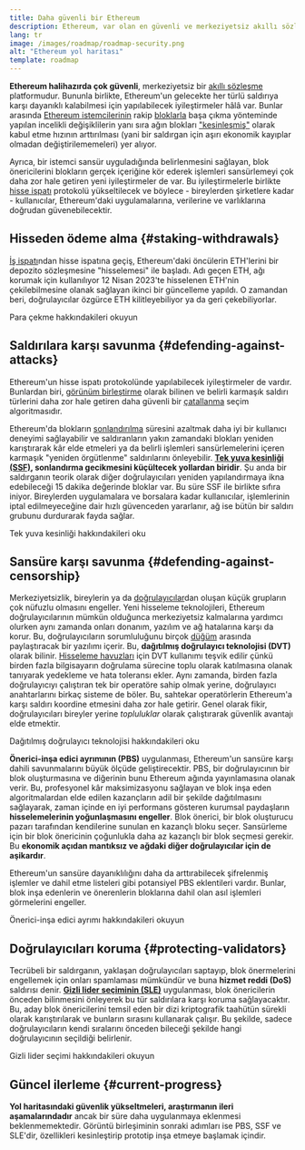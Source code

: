 ```yaml
---
title: Daha güvenli bir Ethereum
description: Ethereum, var olan en güvenli ve merkeziyetsiz akıllı sözleşme platformudur. Bununla birlikte, Ethereum'un gelecekte her türlü saldırıya karşı dayanıklı kalabilmesi için yapılabilecek iyileştirmeler hâlâ var.
lang: tr
image: /images/roadmap/roadmap-security.png
alt: "Ethereum yol haritası"
template: roadmap
---
```


**Ethereum halihazırda çok güvenli**, merkeziyetsiz bir [akıllı sözleşme](/glossary/#smart-contract) platformudur. Bununla birlikte, Ethereum'un gelecekte her türlü saldırıya karşı dayanıklı kalabilmesi için yapılabilecek iyileştirmeler hâlâ var. Bunlar arasında [Ethereum istemcilerinin](/glossary/#consensus-client) rakip [bloklarla](/glossary/#block) başa çıkma yönteminde yapılan incelikli değişiklilerin yanı sıra ağın blokları ["kesinleşmiş"](/developers/docs/consensus-mechanisms/pos/#finality) olarak kabul etme hızının arttırılması (yani bir saldırgan için aşırı ekonomik kayıplar olmadan değiştirilememeleri) yer alıyor.

Ayrıca, bir istemci sansür uyguladığında belirlenmesini sağlayan, blok önericilerini blokların gerçek içeriğine kör ederek işlemleri sansürlemeyi çok daha zor hale getiren yeni iyileştirmeler de var. Bu iyileştirmelerle birlikte [hisse ispatı](/glossary/#pos) protokolü yükseltilecek ve böylece - bireylerden şirketlere kadar - kullanıcılar, Ethereum'daki uygulamalarına, verilerine ve varlıklarına doğrudan güvenebilecektir.

## Hisseden ödeme alma {#staking-withdrawals}

[İş ispatı](/glossary/#pow)ndan hisse ispatına geçiş, Ethereum'daki öncülerin ETH'lerini bir depozito sözleşmesine "hisselemesi" ile başladı. Adı geçen ETH, ağı korumak için kullanılıyor 12 Nisan 2023'te hisselenen ETH'nin çekilebilmesine olanak sağlayan ikinci bir güncelleme yapıldı. O zamandan beri, doğrulayıcılar özgürce ETH kilitleyebiliyor ya da geri çekebiliyorlar.

<ButtonLink variant="outline-color" href="/staking/withdrawals/">Para çekme hakkındakileri okuyun</ButtonLink>

## Saldırılara karşı savunma {#defending-against-attacks}

Ethereum'un hisse ispatı protokolünde yapılabilecek iyileştirmeler de vardır. Bunlardan biri, [görünüm birleştirme](https://ethresear.ch/t/view-merge-as-a-replacement-for-proposer-boost/13739) olarak bilinen ve belirli karmaşık saldırı türlerini daha zor hale getiren daha güvenli bir [çatallanma](/glossary/#fork) seçim algoritmasıdır.

Ethereum'da blokların [sonlandırılma](/glossary/#finality) süresini azaltmak daha iyi bir kullanıcı deneyimi sağlayabilir ve saldıranların yakın zamandaki blokları yeniden karıştırarak kâr elde etmeleri ya da belirli işlemleri sansürlemelerini içeren karmaşık "yeniden örgütlenme" saldırılarını önleyebilir. [**Tek yuva kesinliği (SSF)**](/roadmap/single-slot-finality/)**, sonlandırma gecikmesini küçültecek yollardan biridir**. Şu anda bir saldırganın teorik olarak diğer doğrulayıcıları yeniden yapılandırmaya ikna edebileceği 15 dakika değerinde bloklar var. Bu süre SSF ile birlikte sıfıra iniyor. Bireylerden uygulamalara ve borsalara kadar kullanıcılar, işlemlerinin iptal edilmeyeceğine dair hızlı güvenceden yararlanır, ağ ise bütün bir saldırı grubunu durdurarak fayda sağlar.

<ButtonLink variant="outline-color" href="/roadmap/single-slot-finality/">Tek yuva kesinliği hakkındakileri oku</ButtonLink>

## Sansüre karşı savunma {#defending-against-censorship}

Merkeziyetsizlik, bireylerin ya da [doğrulayıcılar](/glossary/#validator)dan oluşan küçük grupların çok nüfuzlu olmasını engeller. Yeni hisseleme teknolojileri, Ethereum doğrulayıcılarının mümkün olduğunca merkeziyetsiz kalmalarına yardımcı olurken aynı zamanda onları donanım, yazılım ve ağ hatalarına karşı da korur. Bu, doğrulayıcıların sorumluluğunu birçok [düğüm](/glossary/#node) arasında paylaştıracak bir yazılımı içerir. Bu, **dağıtılmış doğrulayıcı teknolojisi (DVT)** olarak bilinir. [Hisseleme havuzları](/glossary/#staking-pool) için DVT kullanımı teşvik edilir çünkü birden fazla bilgisayarın doğrulama sürecine toplu olarak katılmasına olanak tanıyarak yedekleme ve hata toleransı ekler. Aynı zamanda, birden fazla doğrulayıcıyı çalıştıran tek bir operatöre sahip olmak yerine, doğrulayıcı anahtarlarını birkaç sisteme de böler. Bu, sahtekar operatörlerin Ethereum'a karşı saldırı koordine etmesini daha zor hale getirir. Genel olarak fikir, doğrulayıcıları bireyler yerine _topluluklar_ olarak çalıştırarak güvenlik avantajı elde etmektir.

<ButtonLink variant="outline-color" href="/staking/dvt/">Dağıtılmış doğrulayıcı teknolojisi hakkındakileri oku</ButtonLink>

**Önerici-inşa edici ayrımının (PBS)** uygulanması, Ethereum'un sansüre karşı dahili savunmalarını büyük ölçüde geliştirecektir. PBS, bir doğrulayıcının bir blok oluşturmasına ve diğerinin bunu Ethereum ağında yayınlamasına olanak verir. Bu, profesyonel kâr maksimizasyonu sağlayan ve blok inşa eden algoritmalardan elde edilen kazançların adil bir şekilde dağıtılmasını sağlayarak, zaman içinde en iyi performans gösteren kurumsal paydaşların **hisselemelerinin yoğunlaşmasını engeller**. Blok önerici, bir blok oluşturucu pazarı tarafından kendilerine sunulan en kazançlı bloku seçer. Sansürleme için bir blok önericinin çoğunlukla daha az kazançlı bir blok seçmesi gerekir. Bu **ekonomik açıdan mantıksız ve ağdaki diğer doğrulayıcılar için de aşikardır**.

Ethereum'un sansüre dayanıklılığını daha da arttırabilecek şifrelenmiş işlemler ve dahil etme listeleri gibi potansiyel PBS eklentileri vardır. Bunlar, blok inşa edenlerin ve önerenlerin bloklarına dahil olan asıl işlemleri görmelerini engeller.

<ButtonLink variant="outline-color" href="/roadmap/pbs/">Önerici-inşa edici ayrımı hakkındakileri okuyun</ButtonLink>

## Doğrulayıcıları koruma {#protecting-validators}

Tecrübeli bir saldırganın, yaklaşan doğrulayıcıları saptayıp, blok önermelerini engellemek için onları spamlaması mümkündür ve buna **hizmet reddi (DoS)** saldırısı denir. [**Gizli lider seçiminin (SLE)**](/roadmap/secret-leader-election) uygulanması, blok önericilerin önceden bilinmesini önleyerek bu tür saldırılara karşı koruma sağlayacaktır. Bu, aday blok önericilerini temsil eden bir dizi kriptografik taahütün sürekli olarak karıştırılarak ve bunların sırasını kullanarak çalışır. Bu şekilde, sadece doğrulayıcıların kendi sıralarını önceden bileceği şekilde hangi doğrulayıcının seçildiği belirlenir.

<ButtonLink variant="outline-color" href="/roadmap/secret-leader-election">Gizli lider seçimi hakkındakileri okuyun</ButtonLink>

## Güncel ilerleme {#current-progress}

**Yol haritasındaki güvenlik yükseltmeleri, araştırmanın ileri aşamalarındadır** ancak bir süre daha uygulanmaya eklenmesi beklenmemektedir. Görüntü birleşiminin sonraki adımları ise PBS, SSF ve SLE'dir, özellikleri kesinleştirip prototip inşa etmeye başlamak içindir.
